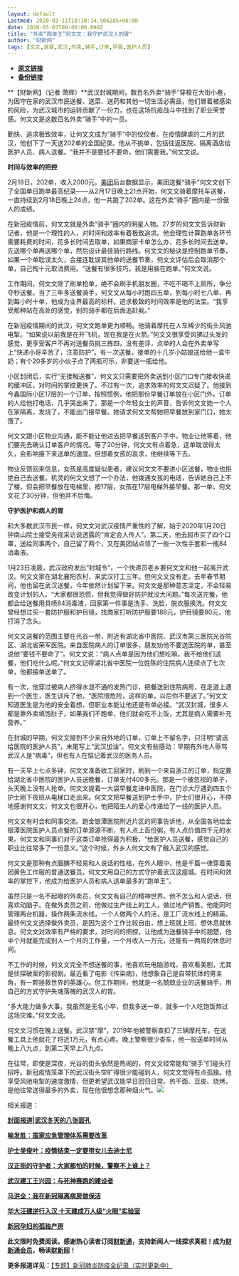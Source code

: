 ```yaml
---
layout: default
Lastmod: 2020-03-11T18:10:14.506285+00:00
date: 2020-03-07T00:00:00.000Z
title: "外卖“跑单王”何文文：我守护武汉人的胃"
author: "财新网"
tags: [文文,送餐,武汉,外卖,骑手,订单,早餐,医护人员]
---
```


* [**原文链接**](http://china.caixin.com/2020-03-07/101525339.html)
* [**备份链接**](https://archive.li/wip/du785)


**【财新网】（记者 萧辉）**武汉封城期间，数百名外卖“骑手”穿梭在大街小巷，为困守在家的武汉市民送餐、送菜、送药和其他一切生活必需品，他们冒着被感染的风险，为武汉城市的运转贡献了一份力，也在这场抗疫战斗中找到了职业荣誉感。何文文是这数百名外卖“骑手”中的一员。

勤快、追求极致效率，让何文文成为“骑手”中的佼佼者。在疫情肆虐的二月的武汉，他创下了一天送202单的全国纪录。他从不挑单，包括往返医院、隔离酒店给医护人员、病人送餐。“我并不是要钱不要命，他们需要我。”何文文说。

**时间与效率的把控**

2月18日，202单，收入2000元。[美团](http://search.caixin.com/search/%E7%BE%8E%E5%9B%A2.html)后台数据显示，美团送餐“骑手”何文文创下了全国单日跑单最高纪录——从2月17日晚上21点开始，何文文骑着摩托车送餐，一直持续到2月18日晚上24点，他一共跑了202单。这在外卖“骑手”圈内是一份傲人的成绩。

在新冠疫情前，何文文就是外卖“骑手”圈内的明星人物。27岁的何文文告诉财新记者，他是一个理性的人，对时间和效率有着极致追求。他会理性计算跑单各环节需要耗费的时间，花多长时间去取单，如果商家卡单怎么办，花多长时间去送单，先送哪个单再送哪个单，然后设计最佳骑行路线。何文文的秘诀是控制跑单节奏，如果一个单耽误太久，会接连耽误其他单的送餐节奏，何文文评估后会取消那个单，自己掏十元取消费用。“送餐有很多技巧，我是用脑在跑单。”何文文说。

工作期间，何文文除了刷单抢单，绝不会刷手机朋友圈，不吃不喝不上厕所，争分夺秒送餐。当了三年多送餐骑手，何文文从每小时跑四五单，到每小时七八单、再到每小时十单，他成为业界最高的标杆。追求极致的时间效率是他的法宝。“我享受那种站在高处的感觉，别的骑手都在后面追赶我。”

在新冠疫情期间的武汉，何文文跑单更为顺畅。他骑着摩托在人车稀少的街头风驰电掣。“如果说以前我是在开飞机，现在我是在火箭。”何文文很享受风拂过头发的感觉，更享受客户不再对送餐员挑三拣四，没有差评，点单的人会在外卖单写上“快递小哥辛苦了，注意防护”。有一次送餐，接单的十几岁小姑娘送给他一盒牛奶；有个20多岁的小伙子点了两瓶可乐，非要送一瓶给他。

小区封闭后，实行“无接触送餐”，何文文只需要把外卖送到小区门口专门接收快递的缓冲区，对时间的掌控更快了。不过有一次，追求效率的何文文迟疑了。他接到今鑫国际小区17层的一个订单，按照惯例，他把那份早餐订单放在小区门外。订单的人给他打电话，几乎哭出来了。那是一个年轻女士的声音，告诉何文文她一个人在家隔离，发烧了，不能出门接早餐。她请求何文文帮她把早餐放到家门口，她太饿了。

何文文跟小区物业沟通，能不能让他进去把早餐送到客户手中。物业让他等着，他们要先去确认订单客户的情况。等了20分钟，何文文有点着急，这单耽误得太久，会影响接下来送单的速度。但想着女孩的哀求，他继续等下去。

物业反馈回来信息，女孩是高度疑似患者，建议何文文不要进小区送餐，物业也拒绝自己去送餐。机灵的何文文想了一个办法，他拨通女孩的电话，告诉她自己上不了楼，但会把早餐放在电梯里，按17层，女孩在17层电梯外接早餐。那一单，何文文花了30分钟，但他并不后悔。

**守护医护和病人的胃**

和大多数武汉市民一样，何文文对武汉疫情严重性的了解，始于2020年1月20日钟南山院士接受央视采访说透露的“肯定会人传人”。第二天，他去超市买了四个口罩，送给同事两个，自己留了两个，又在美团站点领了一些一次性手套和一瓶84消毒液。

1月23日凌晨，武汉政府发出“封城令”，一个快递员老乡要何文文和他一起离开武汉。何文文家在湖北襄阳农村，来武汉打工三年。但何文文没有走。去年春节期间，他也留在武汉送餐，今年依然计划留下来。何文文是那种意志坚定，不会轻易改变计划的人。“大家都很恐慌，但我觉得做好防护就没大问题。”每次送完餐，他都会给送餐用具喷84消毒液，回家第一件事是洗手、洗脸，脱衣服换洗。何文文曾经想过买一套防护服和护目镜，找商家打听防护服要188元，护目镜要80元，他打消了念头。

何文文送餐的范围主要在光谷一带，附近有湖北省中医院、武汉市第三医院光谷院区、湖北省荣军医院。来自医院病人的订单很多，朋友劝他不要送医院的单，甚至说他“要钱不要命了”。何文文说：“病人点单是因为他们想吃嘛，我不给他们送餐，他们吃什么呢。”何文文记得湖北省中医院一位姓陈的住院病人连续点了七次单，他都接单送单了。

有一次，他穿过被病人挤得水泄不通的发热门诊，把餐送到住院病房，在走道上遇到一个医生，医生训斥了他，“医院很危险，这样的单，以后你不要送了。”何文文知道医生是为他的安全着想，但职业本能让他还是有单必接。“武汉封城，很多人都是靠外卖填饱肚子，如果我们不跑单，他们就会吃不上饭，尤其是病人需要补充营养。”

在封城的早期，何文文接到不少来自外地的订单，订单上不留名字，只注明“请送给医院的医护人员”，末尾写上“武汉加油”。何文文有些感动：早期有外地人辱骂武汉人是“病毒”，但也有人在惦记着武汉的医务人员。

有一天早上七点多钟，何文文准备收工回家时，刷到一个来自浙江的订单，指定要给湖北省中医院的医护人员送晚餐，订单支付400多元。那是一个被忽视的单子，头天晚上没有人抢单。何文文提着一大袋早餐走进中医院，在门诊大厅遇到四五个护士刚下夜班从电梯口走出来。何文文把早餐送到护士手中，护士们很开心，不停地感谢何文文，何文文也很开心，他把陌生人的爱心传递给了一线的医护人员。

何文文有时会和同事交流。跑金银潭医院附近片区的同事告诉他，从全国各地给金银潭医院医护人员点餐的订单源源不断，有人点上百份粥，有人点价值四千元的水果。何文文和同事们对于这类订单抢得最为积极，“给医护人员送餐，感觉自己的职业比往常多了一份意义。”这个时候，外乡人何文文有了融入武汉的感觉。

何文文是那种有点腼腆不轻易和人说话的性格，在外人眼中，他是千篇一律穿着美团黄色工作服的普通送餐员。何文文用自己的方式守护着武汉这座城。在时间和效率的掌控下，他成为给医护人员和病人送单最多的“跑单王”。

虽然只是一名不起眼的外卖员，何文文有自己的精神世界。他不怎么和人说话，但喜欢动脑子。在做外卖员之前，他做过生产线上的工人，做过地产销售。他能同时管理两台机器，操作两条流水线，一个人做两个人的活，是工厂流水线上的精英。最终何文文选择做外卖员，是因为这个工作比较自由，想上班就上班，想休息就休息。何文文对效率有严格的要求，对时间的把控，让他成为送餐骑手中的翘楚，他半个月就能完成别人一个月的工作量，一个月收入一万元，还能有一两周的休息时间。

不工作的时候，何文文完全不想送餐的事，他喜欢玩电脑游戏，喜欢看美剧，尤其是侦探破案的影视剧。最近看了电影《传染病》，他想象自己是自带抗体的男主角，有一颗拯救世界的英雄心。但工作期间，他就是一名兢兢业业的送餐骑手，用自己的方式守护失魂落魄的武汉人的胃。

“多大能力做多大事，我虽然是无名小卒，但我多送一单，就多一个人吃饱饭熬过这场灾难。”何文文说。

何文文习惯在晚上送餐。武汉禁“摩”，2019年他被警察查扣了三辆摩托车，在送餐工具上他就花了将近1万元，有点心疼。晚上警察很少查车，他一般送单时间从晚上八九点，到第二天早上八九点。

在往常，即使是深夜，光谷的街头依然是热闹的，何文文经常能和“骑手”们碰头打招呼。新冠疫情笼罩下的武汉街头空旷得很少能碰到人，何文文觉得有点孤独。他享受风驰电掣的速度激情，但更希望武汉能早日回归日常。热干面、豆皮、烧烤，是他往常送得最多的外卖，现在他很想念那种烟火气。[![](/images/post/d02a42d9cb3dec9320e5f550278911c7.ico)](http://china.caixin.com/2020-03-07/101525339.html)

相关报道：

[**封面报道|武汉冬天的八张面孔**](http://weekly.caixin.com/2020-03-06/101524850.html)

[**喻发胜：国家应急管理体系需要改革**](http://china.caixin.com/2020-03-08/101525483.html)

[**护士吴俊叶：疫情结束一定要带女儿去迪士尼**](http://china.caixin.com/2020-03-08/101525568.html)

[**汉正街的守护者：大家都怕的时候，警察不上谁上？**](http://china.caixin.com/2020-03-07/101525370.html)

[**武汉建工王兴园：与死神赛跑的建设者**](http://china.caixin.com/2020-03-07/101525363.html)

[**马洪全：我在新冠隔离病房做保洁**](http://china.caixin.com/2020-03-08/101525535.html)

[**华大汪建逆行入汉 十天建成万人级“火眼”实验室**](http://china.caixin.com/2020-03-07/101525354.html)

[**新冠孕妇的孤独产房**](http://china.caixin.com/2020-03-08/101525580.html)

**此文限时免费阅读。感谢热心读者订阅[财新通](http://mall.caixin.com/mall/web/product/product.html?id=733&originReferrer=appfree&channelSource=appfree)，支持新闻人一线探求真相！成为[财新通会员](http://mall.caixin.com/mall/web/list/list.html?type=127&originReferrer=appfree&channelSource=appfree)，畅读[财新网](https://datayi.cn/1lnZaaidYRRn)！**

**更多报道详见：**[【专题】新冠肺炎防疫全纪录（实时更新中）](http://m.app.caixin.com/m_topic_detail/1473.html)

